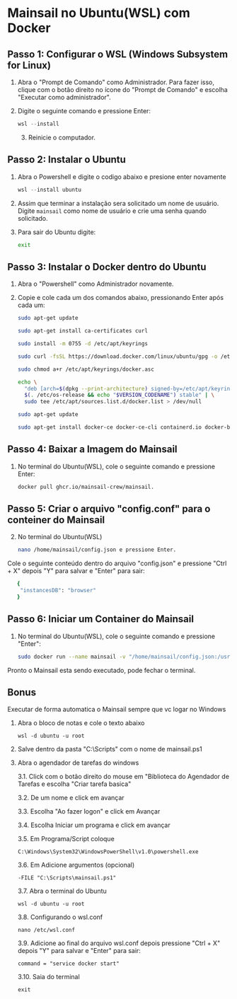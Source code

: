 # Mainsail no Ubuntu(WSL) com Docker

## Passo 1: Configurar o WSL (Windows Subsystem for Linux)

1. Abra o "Prompt de Comando" como Administrador. Para fazer isso, clique com o botão direito no ícone do "Prompt de Comando" e escolha "Executar como administrador".
   
2. Digite o seguinte comando e pressione Enter: 
   ```powershell
   wsl --install
   ```
   3. Reinicie o computador.

## Passo 2: Instalar o Ubuntu
1. Abra o Powershell e digite o codigo abaixo e presione enter novamente
    ```Powershell
    wsl --install ubuntu 
    ```
2. Assim que terminar a instalação sera solicitado um nome de usuário. Digite `mainsail` como nome de usuário e crie uma senha quando solicitado.

3. Para sair do Ubuntu digite:
   ```bash
   exit
   ```

## Passo 3: Instalar o Docker dentro do Ubuntu

1. Abra o "Powershell" como Administrador novamente.

2. Copie e cole cada um dos comandos abaixo, pressionando Enter após cada um:
   ```bash
   sudo apt-get update
   ```
   ```bash
   sudo apt-get install ca-certificates curl
   ```
   ```bash
   sudo install -m 0755 -d /etc/apt/keyrings
   ```
   ```bash
   sudo curl -fsSL https://download.docker.com/linux/ubuntu/gpg -o /etc/apt/keyrings/docker.asc
   ```
   ```bash
   sudo chmod a+r /etc/apt/keyrings/docker.asc

   ```
   ```bash
   echo \
     "deb [arch=$(dpkg --print-architecture) signed-by=/etc/apt/keyrings/docker.asc] https://download.docker.com/linux/ubuntu \
     $(. /etc/os-release && echo "$VERSION_CODENAME") stable" | \
     sudo tee /etc/apt/sources.list.d/docker.list > /dev/null
    ```
   ```bash
   sudo apt-get update
    ```
   ```bash
   sudo apt-get install docker-ce docker-ce-cli containerd.io docker-buildx-plugin docker-compose-plugin
    ```

## Passo 4: Baixar a Imagem do Mainsail
1. No terminal do Ubuntu(WSL), cole o seguinte comando e pressione Enter: 
   
   ```bash
   docker pull ghcr.io/mainsail-crew/mainsail.
    ```

## Passo 5: Criar o arquivo "config.conf" para o conteiner do Mainsail
2. No terminal do Ubuntu(WSL)
    ```bash
    nano /home/mainsail/config.json e pressione Enter.
    ```
Cole o seguinte conteúdo dentro do arquivo "config.json" e pressione "Ctrl + X" depois "Y" para salvar e "Enter" para sair:
```bash
   {
    "instancesDB": "browser"
   }
```

## Passo 6: Iniciar um Container do Mainsail
1. No terminal do Ubuntu(WSL), cole o seguinte comando e pressione "Enter":
    ```bash
    sudo docker run --name mainsail -v "/home/mainsail/config.json:/usr/share/nginx/html/config.json" -p
    ```

Pronto o Mainsail esta sendo executado, pode fechar o terminal.

## Bonus
Executar de forma automatica o Mainsail sempre que vc logar no Windows

1. Abra o bloco de notas e cole o texto abaixo
    ```
    wsl -d ubuntu -u root
    ```

2. Salve dentro da pasta "C:\Scripts" com o nome de mainsail.ps1

3. Abra o agendador de tarefas do windows

    3.1. Click com o botão direito do mouse em "Biblioteca do Agendador de Tarefas e escolha "Criar tarefa basica"

    3.2. De um nome e click em avançar

    3.3. Escolha "Ao fazer logon" e click em Avançar

    3.4. Escolha Iniciar um programa e click em avançar

    3.5. Em Programa/Script coloque
    ```
    C:\Windows\System32\WindowsPowerShell\v1.0\powershell.exe
    ```

    3.6. Em Adicione argumentos (opcional)
    ```
    -FILE "C:\Scripts\mainsail.ps1"
    ```

    3.7. Abra o terminal do Ubuntu
    ```
    wsl -d ubuntu -u root
    ```

    3.8. Configurando o wsl.conf
    ```
    nano /etc/wsl.conf
    ```

    3.9. Adicione ao final do arquivo wsl.conf depois pressione "Ctrl + X" depois "Y" para salvar e "Enter" para sair:
    ```
    command = "service docker start"
    ```
     3.10. Saia do terminal
     ```
     exit
     ```


